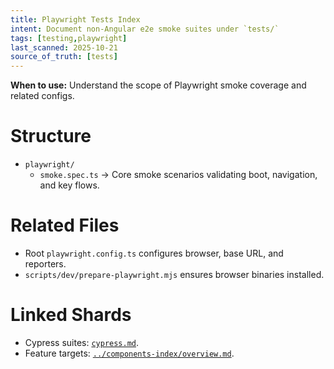 ```yaml
---
title: Playwright Tests Index
intent: Document non-Angular e2e smoke suites under `tests/`
tags: [testing,playwright]
last_scanned: 2025-10-21
source_of_truth: [tests]
---
```

**When to use:** Understand the scope of Playwright smoke coverage and related configs.

# Structure
- `playwright/`
  - `smoke.spec.ts` → Core smoke scenarios validating boot, navigation, and key flows.

# Related Files
- Root `playwright.config.ts` configures browser, base URL, and reporters.
- `scripts/dev/prepare-playwright.mjs` ensures browser binaries installed.

# Linked Shards
- Cypress suites: [`cypress.md`](./cypress.md).
- Feature targets: [`../components-index/overview.md`](../components-index/overview.md#end-to-end-coverage).
